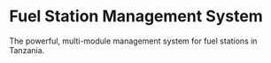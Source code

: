 # Fuel Station Management System
The powerful, multi-module management system for fuel stations in Tanzania. 
